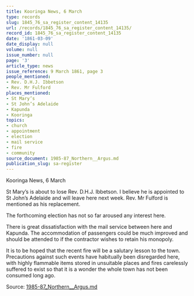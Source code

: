 ```yaml
---
title: Kooringa News, 6 March
type: records
slug: 1845_76_sa_register_content_14135
url: /records/1845_76_sa_register_content_14135/
record_id: 1845_76_sa_register_content_14135
date: '1861-03-09'
date_display: null
volume: null
issue_number: null
page: '3'
article_type: news
issue_reference: 9 March 1861, page 3
people_mentioned:
- Rev. D.H.J. Ibbetson
- Rev. Mr Fulford
places_mentioned:
- St Mary’s
- St John’s Adelaide
- Kapunda
- Kooringa
topics:
- church
- appointment
- election
- mail service
- fire
- community
source_document: 1985-87_Northern__Argus.md
publication_slug: sa-register
---
```


Kooringa News, 6 March

St Mary’s is about to lose Rev. D.H.J. Ibbetson.  I believe he is appointed to St John’s Adelaide and will leave here next week.  Rev. Mr Fulford is mentioned as his replacement.

The forthcoming election has not so far aroused any interest here.

There is great dissatisfaction with the mail service between here and Kapunda.  The accommodation of passengers could be much improved and should be attended to if the contractor wishes to retain his monopoly.

It is to be hoped that the recent fire will be a salutary lesson to the town.  Precautions against such events have habitually been disregarded here, with highly flammable items stored in unsuitable places and fires carelessly suffered to exist so that it is a wonder the whole town has not been consumed long ago.

Source: [1985-87_Northern__Argus.md](/downloads/markdown/1985-87_Northern__Argus.md)
